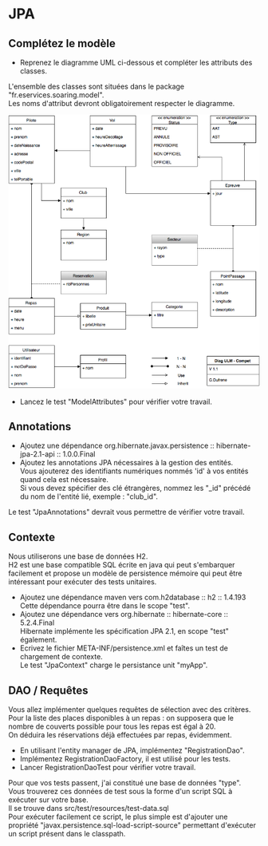 # JPA

## Complétez le modèle

* Reprenez le diagramme UML ci-dessous et compléter les attributs des classes.

L'ensemble des classes sont situées dans le package "fr.eservices.soaring.model".  
Les noms d'attribut devront obligatoirement respecter le diagramme.  

![Diagramme UML](DiagrammeCompet.png)

* Lancez le test "ModelAttributes" pour vérifier votre travail.

## Annotations


* Ajoutez une dépendance org.hibernate.javax.persistence :: hibernate-jpa-2.1-api :: 1.0.0.Final
* Ajoutez les annotations JPA nécessaires à la gestion des entités.  
Vous ajouterez des identifiants numériques nommés 'id' à vos entités quand cela est nécessaire.  
Si vous devez spécifier des clé étrangères, nommez les "_id" précédé du nom de l'entité lié, exemple : "club_id".

Le test "JpaAnnotations" devrait vous permettre de vérifier votre travail.

## Contexte

Nous utiliserons une base de données H2.  
H2 est une base compatible SQL écrite en java qui peut s'embarquer facilement et propose un modèle de persistence mémoire qui peut être intéressant pour exécuter des tests unitaires.

* Ajoutez une dépendance maven vers com.h2database :: h2 :: 1.4.193  
Cette dépendance pourra être dans le scope "test".
* Ajoutez une dépendance vers org.hibernate :: hibernate-core :: 5.2.4.Final  
Hibernate implémente les spécification JPA 2.1, en scope "test" également.
* Ecrivez le fichier META-INF/persistence.xml  et faîtes un test de chargement de contexte.  
Le test "JpaContext" charge le persistance unit "myApp".

## DAO / Requêtes

Vous allez implémenter quelques requêtes de sélection avec des critères.  
Pour la liste des places disponibles à un repas : on supposera que le nombre de couverts possible pour tous les repas est égal à 20.  
On déduira les réservations déjà effectuées par repas, évidemment.

* En utilisant l'entity manager de JPA, implémentez "RegistrationDao".
* Implémentez RegistrationDaoFactory, il est utilisé pour les tests.
* Lancer RegistrationDaoTest pour vérifier votre travail.

Pour que vos tests passent, j'ai constitué une base de données "type".  
Vous trouverez ces données de test sous la forme d'un script SQL à exécuter sur votre base.  
Il se trouve dans src/test/resources/test-data.sql  
Pour exécuter facilement ce script, le plus simple est d'ajouter une propriété "javax.persistence.sql-load-script-source" permettant d'exécuter un script présent dans le classpath.


